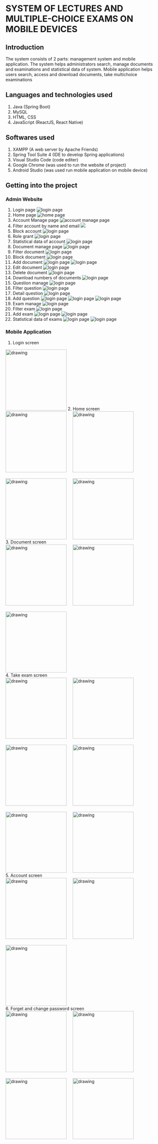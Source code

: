 # SYSTEM OF LECTURES AND MULTIPLE-CHOICE EXAMS ON MOBILE DEVICES 
## Introduction
The system consists of 2 parts: management system and mobile application. The system helps administrators search, manage documents and examinations and statistical data of system. Mobile application helps users search, access and download documents, take multichoice examinations
## Languages and technologies used
1. Java (Spring Boot)
2. MySQL
3. HTML, CSS 
4. JavaScript (ReactJS, React Native)
## Softwares used
1. XAMPP (A web server by Apache Friends)
2. Spring Tool Suite 4 (IDE to develop Spring applications)
3. Visual Studio Code (code editer)
4. Google Chrome (was used to run the website of project)
5. Android Studio (was used run mobile application on mobile device)
## Getting into the project
### Admin Website
1. Login page
![login page](./demo/Picture1.png)
2. Home page
![home page](./demo/Picture2.png)
3. Account Manage page
![account manage page](./demo/Picture3.png)
4. Filter account by name and email
![](./demo/Picture4.png)
5. Block account
![login page](./demo/Picture5.png)
6. Role grant
![login page](./demo/Picture6.png)
7. Statistical data of account
![login page](./demo/Picture7.png)
8. Document manage page
![login page](./demo/Picture9.png)
9. Filter document
![login page](./demo/Picture10.png)
10. Block document
![login page](./demo/Picture11.png)
11. Add document
![login page](./demo/Picture12.png)
![login page](./demo/Picture13.png)
12. Edit document
![login page](./demo/Picture14.png)
13. Delete document
![login page](./demo/Picture16.png)
14. Download numbers of documents 
![login page](./demo/Picture17.png)
15. Question manage
![login page](./demo/Picture20.png)
16. Filter question
![login page](./demo/Picture21.png)
17. Detail question
![login page](./demo/Picture22.png)
18. Add question
![login page](./demo/Picture23.png)
![login page](./demo/Picture24.png)
![login page](./demo/Picture25.png)
19. Exam manage
![login page](./demo/Picture26.png)
20. Filter exam
![login page](./demo/Picture27.png)
21. Add exam
![login page](./demo/Picture28.png)
![login page](./demo/Picture29.png)
22. Statistical data of exams
![login page](./demo/Picture30.png)
![login page](./demo/Picture31.png)
### Mobile Application
1. Login screen
<img src="./demo/Picture32.png" alt="drawing" width="200"/>
2. Home screen
   <div>
        <div style="display: flex; flex-direction: row">
            <img  src="./demo/Picture33.png" alt="drawing" width="200"/>
            <div style="width:20px"> </div>
            <img src="./demo/Picture34.png" alt="drawing" width="200"/>
        </div>
        <div style="height:20px"> </div>
        <div style="display: flex; flex-direction: row">
            <img  src="./demo/Picture35.png" alt="drawing" width="200"/>
            <div style="width:20px"> </div>
            <img src="./demo/Picture36.png" alt="drawing" width="200"/>
        </div>
    </div>
3. Document screen
    <div>
        <div style="display: flex; flex-direction: row">
            <img  src="./demo/Picture37.png" alt="drawing" width="200"/>
            <div style="width:20px"> </div>
            <img src="./demo/Picture38.png" alt="drawing" width="200"/>
        </div>
        <div style="height:20px"> </div>
        <div style="display: flex; flex-direction: row">
            <img  src="./demo/Picture39.png" alt="drawing" width="200"/>
        </div>
    </div>
4. Take exam screen
   <div>
        <div style="display: flex; flex-direction: row">
            <img  src="./demo/Picture40.png" alt="drawing" width="200"/>
            <div style="width:20px"> </div>
            <img src="./demo/Picture41.png" alt="drawing" width="200"/>
        </div>
        <div style="height:20px"> </div>
        <div style="display: flex; flex-direction: row">
            <img  src="./demo/Picture42.png" alt="drawing" width="200"/>
            <div style="width:20px"> </div>
            <img  src="./demo/Picture43.png" alt="drawing" width="200"/>
        </div>
        <div style="height:20px"> </div>
        <div style="display: flex; flex-direction: row">
            <img  src="./demo/Picture44.png" alt="drawing" width="200"/>
            <div style="width:20px"> </div>
            <img  src="./demo/Picture45.png" alt="drawing" width="200"/>
        </div>
 </div>
5. Account screen
   <div>
        <div style="display: flex; flex-direction: row">
            <img  src="./demo/Picture46.png" alt="drawing" width="200"/>
            <div style="width:20px"> </div>
            <img src="./demo/Picture47.png" alt="drawing" width="200"/>
        </div>
        <div style="height:20px"> </div>
        <div style="display: flex; flex-direction: row">
            <img  src="./demo/Picture48.png" alt="drawing" width="200"/>
        </div>
    </div>  
6. Forget and change password screen
   <div>
        <div style="display: flex; flex-direction: row">
            <img  src="./demo/Picture49.png" alt="drawing" width="200"/>
            <div style="width:20px"> </div>
            <img src="./demo/Picture50.png" alt="drawing" width="200"/>
        </div>
        <div style="height:20px"> </div>
        <div style="display: flex; flex-direction: row">
            <img  src="./demo/Picture51.png" alt="drawing" width="200"/>
            <div style="width:20px"> </div>
            <img src="./demo/Picture52.png" alt="drawing" width="200"/>
        </div>
    </div>
   
 
  



